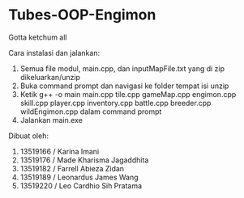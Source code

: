 # Tubes-OOP-Engimon
Gotta ketchum all

Cara instalasi dan jalankan:
1. Semua file modul, main.cpp, dan inputMapFile.txt yang di zip dikeluarkan/unzip
2. Buka command prompt dan navigasi ke folder tempat isi unzip
3. Ketik g++ -o main main.cpp tile.cpp gameMap.cpp engimon.cpp skill.cpp player.cpp inventory.cpp battle.cpp breeder.cpp wildEngimon.cpp dalam command prompt
4. Jalankan main.exe

Dibuat oleh:

1. 13519166 / Karina Imani
2. 13519176 / Made Kharisma Jagaddhita
3. 13519182 / Farrell Abieza Zidan
4. 13519189 / Leonardus James Wang
5. 13519220 / Leo Cardhio Sih Pratama 
